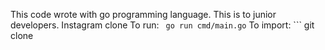 This code wrote with go programming language. This is to junior developers. Instagram clone
To run: ``` go run cmd/main.go```
To import: ``` git clone 
